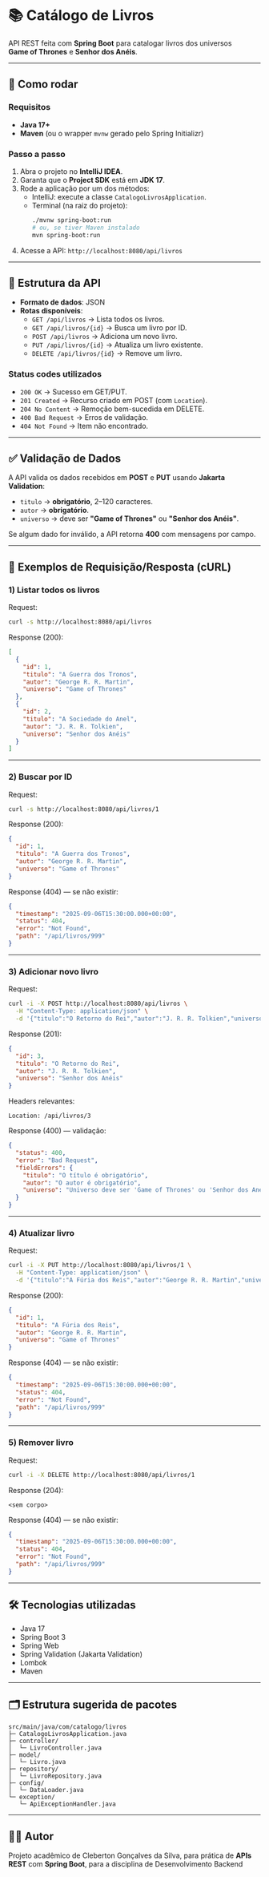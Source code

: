 # 📚 Catálogo de Livros

API REST feita com **Spring Boot** para catalogar livros dos universos  
**Game of Thrones** e **Senhor dos Anéis**.

---

## 🚀 Como rodar

### Requisitos
- **Java 17+**
- **Maven** (ou o wrapper `mvnw` gerado pelo Spring Initializr)

### Passo a passo
1. Abra o projeto no **IntelliJ IDEA**.
2. Garanta que o **Project SDK** está em **JDK 17**.
3. Rode a aplicação por um dos métodos:
    - IntelliJ: execute a classe `CatalogoLivrosApplication`.
    - Terminal (na raiz do projeto):
      ```bash
      ./mvnw spring-boot:run
      # ou, se tiver Maven instalado
      mvn spring-boot:run
      ```
4. Acesse a API: `http://localhost:8080/api/livros`

---

## 📌 Estrutura da API

- **Formato de dados**: JSON
- **Rotas disponíveis**:
    - `GET /api/livros` → Lista todos os livros.
    - `GET /api/livros/{id}` → Busca um livro por ID.
    - `POST /api/livros` → Adiciona um novo livro.
    - `PUT /api/livros/{id}` → Atualiza um livro existente.
    - `DELETE /api/livros/{id}` → Remove um livro.

### Status codes utilizados
- `200 OK` → Sucesso em GET/PUT.
- `201 Created` → Recurso criado em POST (com `Location`).
- `204 No Content` → Remoção bem-sucedida em DELETE.
- `400 Bad Request` → Erros de validação.
- `404 Not Found` → Item não encontrado.

---

## ✅ Validação de Dados

A API valida os dados recebidos em **POST** e **PUT** usando **Jakarta Validation**:

- `titulo` → **obrigatório**, 2–120 caracteres.
- `autor` → **obrigatório**.
- `universo` → deve ser **"Game of Thrones"** ou **"Senhor dos Anéis"**.

Se algum dado for inválido, a API retorna **400** com mensagens por campo.

---

## 🧪 Exemplos de Requisição/Resposta (cURL)

### 1) Listar todos os livros
Request:
```bash
curl -s http://localhost:8080/api/livros
```
Response (200):
```json
[
  {
    "id": 1,
    "titulo": "A Guerra dos Tronos",
    "autor": "George R. R. Martin",
    "universo": "Game of Thrones"
  },
  {
    "id": 2,
    "titulo": "A Sociedade do Anel",
    "autor": "J. R. R. Tolkien",
    "universo": "Senhor dos Anéis"
  }
]
```

---

### 2) Buscar por ID
Request:
```bash
curl -s http://localhost:8080/api/livros/1
```
Response (200):
```json
{
  "id": 1,
  "titulo": "A Guerra dos Tronos",
  "autor": "George R. R. Martin",
  "universo": "Game of Thrones"
}
```
Response (404) — se não existir:
```json
{
  "timestamp": "2025-09-06T15:30:00.000+00:00",
  "status": 404,
  "error": "Not Found",
  "path": "/api/livros/999"
}
```

---

### 3) Adicionar novo livro
Request:
```bash
curl -i -X POST http://localhost:8080/api/livros \
  -H "Content-Type: application/json" \
  -d '{"titulo":"O Retorno do Rei","autor":"J. R. R. Tolkien","universo":"Senhor dos Anéis"}'
```
Response (201):
```json
{
  "id": 3,
  "titulo": "O Retorno do Rei",
  "autor": "J. R. R. Tolkien",
  "universo": "Senhor dos Anéis"
}
```
Headers relevantes:
```
Location: /api/livros/3
```
Response (400) — validação:
```json
{
  "status": 400,
  "error": "Bad Request",
  "fieldErrors": {
    "titulo": "O título é obrigatório",
    "autor": "O autor é obrigatório",
    "universo": "Universo deve ser 'Game of Thrones' ou 'Senhor dos Anéis'"
  }
}
```

---

### 4) Atualizar livro
Request:
```bash
curl -i -X PUT http://localhost:8080/api/livros/1 \
  -H "Content-Type: application/json" \
  -d '{"titulo":"A Fúria dos Reis","autor":"George R. R. Martin","universo":"Game of Thrones"}'
```
Response (200):
```json
{
  "id": 1,
  "titulo": "A Fúria dos Reis",
  "autor": "George R. R. Martin",
  "universo": "Game of Thrones"
}
```
Response (404) — se não existir:
```json
{
  "timestamp": "2025-09-06T15:30:00.000+00:00",
  "status": 404,
  "error": "Not Found",
  "path": "/api/livros/999"
}
```

---

### 5) Remover livro
Request:
```bash
curl -i -X DELETE http://localhost:8080/api/livros/1
```
Response (204):
```
<sem corpo>
```
Response (404) — se não existir:
```json
{
  "timestamp": "2025-09-06T15:30:00.000+00:00",
  "status": 404,
  "error": "Not Found",
  "path": "/api/livros/999"
}
```

---

## 🛠️ Tecnologias utilizadas

- Java 17
- Spring Boot 3
- Spring Web
- Spring Validation (Jakarta Validation)
- Lombok
- Maven

---

## 🗂️ Estrutura sugerida de pacotes

```
src/main/java/com/catalogo/livros
├─ CatalogoLivrosApplication.java
├─ controller/
│  └─ LivroController.java
├─ model/
│  └─ Livro.java
├─ repository/
│  └─ LivroRepository.java
├─ config/
│  └─ DataLoader.java
└─ exception/
   └─ ApiExceptionHandler.java
```

---

## 👨‍💻 Autor

Projeto acadêmico de Cleberton Gonçalves da Silva, para prática de **APIs REST** com **Spring Boot**, para a disciplina de  Desenvolvimento Backend
